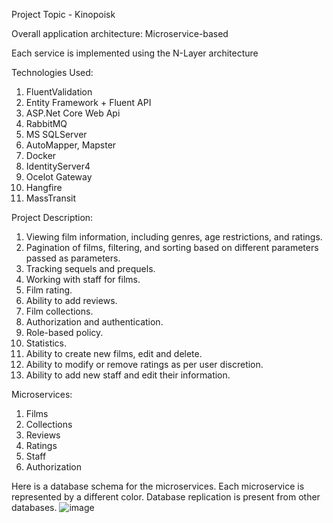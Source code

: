 Project Topic - Kinopoisk

Overall application architecture: Microservice-based

Each service is implemented using the N-Layer architecture

Technologies Used:
1. FluentValidation
2. Entity Framework + Fluent API
3. ASP.Net Core Web Api
4. RabbitMQ
5. MS SQLServer
6. AutoMapper, Mapster
7. Docker
8. IdentityServer4
9. Ocelot Gateway
10. Hangfire
11. MassTransit

Project Description:

1. Viewing film information, including genres, age restrictions, and ratings.
2. Pagination of films, filtering, and sorting based on different parameters passed as parameters.
3. Tracking sequels and prequels.
4. Working with staff for films.
5. Film rating.
6. Ability to add reviews.
7. Film collections.
8. Authorization and authentication.
9. Role-based policy.
10. Statistics.
11. Ability to create new films, edit and delete.
12. Ability to modify or remove ratings as per user discretion.
13. Ability to add new staff and edit their information.

Microservices:

1. Films
2. Collections
3. Reviews
4. Ratings
5. Staff
6. Authorization

Here is a database schema for the microservices. Each microservice is represented by a different color.
Database replication is present from other databases. 
![image](https://github.com/mebry/Movie-search-Modsen/assets/98938779/680c4979-0020-4b68-828b-704494d9194a)



